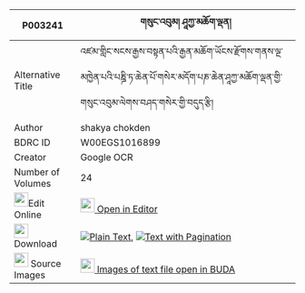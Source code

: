 |P003241|གསུང་འབུམ། ཤཱཀྱ་མཆོག་ལྡན། 
| --- | --- 
|Alternative Title |འཛམ་གླིང་སངས་རྒྱས་བསྟན་པའི་རྒྱན་མཆོག་ཡོངས་རྫོགས་གནས་ལྔ་མཁྱེན་པའི་པཎྜི་ཏ་ཆེན་པོ་གསེར་མདོག་པཎ་ཆེན་ཤཱཀྱ་མཆོག་ལྡན་གྱི་གསུང་འབུམ་ལེགས་བཤད་གསེར་གྱི་བདུད་རྩི།
|Author| shakya chokden
|BDRC ID | W00EGS1016899
|Creator | Google OCR
|Number of Volumes| 24
|<img width="25" src="https://img.icons8.com/color/25/000000/edit-property.png">Edit Online| [<img width="25" src="https://avatars.githubusercontent.com/u/45091458?s=200&v=4"> Open in Editor](http://editor.openpecha.org/P003241)
|<img width="25" src="https://img.icons8.com/fluent/48/000000/download-2.png"/>  Download | [![](https://img.icons8.com/color/20/000000/txt.png)Plain Text](https://github.com/Openpecha/P003241/releases/download/v1/sungbum_shakya_chokden_plain_P003241.zip), [![](https://img.icons8.com/color/20/000000/txt.png)Text with Pagination](https://github.com/Openpecha/P003241/releases/download/v1/sungbum_shakya_chokden_pages_P003241.zip)
|<img width="25" src="https://img.icons8.com/plasticine/100/000000/pictures-folder.png"/>  Source Images | [<img width="25" src="https://library.bdrc.io/icons/BUDA-small.svg"> Images of text file open in BUDA](https://library.bdrc.io/show/bdr:W00EGS1016899)